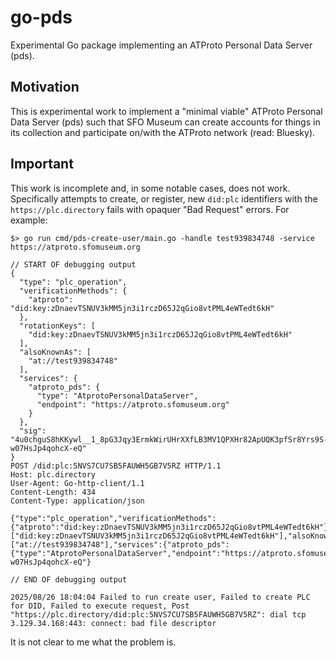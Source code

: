 # go-pds

Experimental Go package implementing an ATProto Personal Data Server (pds).

## Motivation

This is experimental work to implement a "minimal viable" ATProto Personal Data Server (pds) such that SFO Museum can create accounts for things in its collection and participate on/with the ATProto network (read: Bluesky).

## Important

This work is incomplete and, in some notable cases, does not work. Specifically attempts to create, or register, new `did:plc` identifiers with the `https://plc.directory` fails with opaquer "Bad Request" errors. For example:

```
$> go run cmd/pds-create-user/main.go -handle test939834748 -service https://atproto.sfomuseum.org

// START OF debugging output
{
  "type": "plc_operation",
  "verificationMethods": {
    "atproto": "did:key:zDnaevTSNUV3kMM5jn3i1rczD65J2qGio8vtPML4eWTedt6kH"
  },
  "rotationKeys": [
    "did:key:zDnaevTSNUV3kMM5jn3i1rczD65J2qGio8vtPML4eWTedt6kH"
  ],
  "alsoKnownAs": [
    "at://test939834748"
  ],
  "services": {
    "atproto_pds": {
      "type": "AtprotoPersonalDataServer",
      "endpoint": "https://atproto.sfomuseum.org"
    }
  },
  "sig": "4u0chguS8hKKywl__1_8pG3Jqy3ErmkWirUHrXXfLB3MV1QPXHr82ApUQK3pfSr8Yrs9S-w07HsJp4qohcX-eQ"
}
POST /did:plc:5NVS7CU7SB5FAUWH5GB7V5RZ HTTP/1.1
Host: plc.directory
User-Agent: Go-http-client/1.1
Content-Length: 434
Content-Type: application/json

{"type":"plc_operation","verificationMethods":{"atproto":"did:key:zDnaevTSNUV3kMM5jn3i1rczD65J2qGio8vtPML4eWTedt6kH"},"rotationKeys":["did:key:zDnaevTSNUV3kMM5jn3i1rczD65J2qGio8vtPML4eWTedt6kH"],"alsoKnownAs":["at://test939834748"],"services":{"atproto_pds":{"type":"AtprotoPersonalDataServer","endpoint":"https://atproto.sfomuseum.org"}},"sig":"4u0chguS8hKKywl__1_8pG3Jqy3ErmkWirUHrXXfLB3MV1QPXHr82ApUQK3pfSr8Yrs9S-w07HsJp4qohcX-eQ"}

// END OF debugging output

2025/08/26 18:04:04 Failed to run create user, Failed to create PLC for DID, Failed to execute request, Post "https://plc.directory/did:plc:5NVS7CU7SB5FAUWH5GB7V5RZ": dial tcp 3.129.34.168:443: connect: bad file descriptor
```

It is not clear to me what the problem is.
